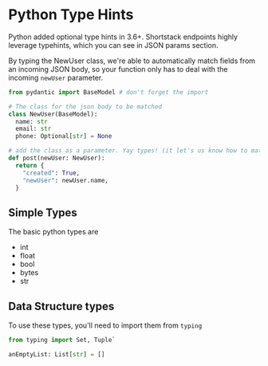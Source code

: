 # Python Type Hints

Python added optional type hints in 3.6+. Shortstack endpoints highly leverage typehints, which you can see in JSON params section.

By typing the NewUser class, we're able to automatically match fields
from an incoming JSON body, so your function only has to deal with the incoming `newUser` parameter.

```python
from pydantic import BaseModel # don't forget the import

# The class for the json body to be matched
class NewUser(BaseModel):
  name: str
  email: str
  phone: Optional[str] = None

# add the class as a parameter. Yay types! (it let's us know how to match the JSON) :)
def post(newUser: NewUser):
  return {
    "created": True,
    "newUser": newUser.name,
  }
```

## Simple Types

The basic python types are

- int
- float
- bool
- bytes
- str

## Data Structure types

To use these types, you'll need to import them from `typing`

```python
from typing import Set, Tuple`

anEmptyList: List[str] = []

```
